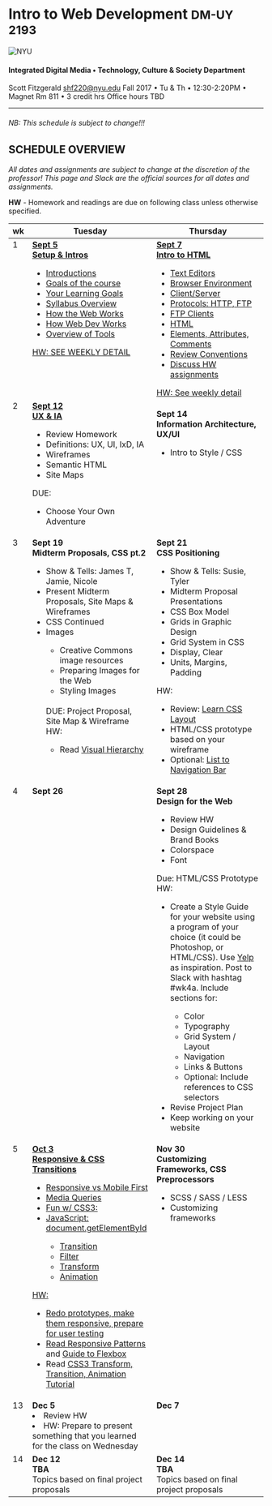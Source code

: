#
# Intro to Web Development <small>DM-UY 2193</small>

![NYU](http://engineering.nyu.edu/files/tandon_long_color.png)
#### Integrated Digital Media • Technology, Culture & Society Department


Scott Fitzgerald shf220@nyu.edu
Fall 2017 • Tu & Th • 12:30-2:20PM • Magnet Rm 811 • 3 credit hrs
Office hours TBD

---
###### NB: This schedule is subject to change!!!

## SCHEDULE OVERVIEW

*All dates and assignments are subject to change at the discretion of the professor! This page and Slack are the official sources for all dates and assignments.*

**HW** - Homework and readings are due on following class unless otherwise specified.<br/>

<table>
<thead>
<th width="2%">wk</th>
<th width="49%">Tuesday</th>
<th width="49%">Thursday</th>
</thead>
<tr>
<td valign="top">1</td>
<td valign="top">
<a href="weekly_detail/week1.html">
<b>Sept 5<br/> Setup & Intros</b>

<ul>
<li>Introductions</li>
<li>Goals of the course</li>
<li>Your Learning Goals</li>
<li>Syllabus Overview</li>
<li>How the Web Works</li>
<li>How Web Dev Works</li>
<li>Overview of Tools</li>
</ul>
HW:
SEE WEEKLY DETAIL

</a>
</td>
<td valign="top" width="49%">
<a href="weekly_detail/week1.html">
<b>Sept 7<br/> Intro to HTML</b>
<ul>
<li>Text Editors</li>
<li>Browser Environment</li>
<li>Client/Server</li>
<li>Protocols: HTTP, FTP</li>
<li>FTP Clients</li>
<li>HTML</li>
<li>Elements, Attributes, Comments</li>
<li>Review Conventions</li>
<li>Discuss HW assignments</li>
</ul>
HW: See weekly detail
</ul>
</a>

</td>
</tr>
<tr>
<td valign="top">2</td>
<td valign="top">
<a href="weekly_detail/week2.html">
<b>Sept 12</b><b><br/>UX & IA</b></a>
<ul>

<li>Review Homework </li>
<li>Definitions: UX, UI, IxD, IA</li>

<li>Wireframes</li>
<li>Semantic HTML</li>

<li>Site Maps</li>



</ul>
DUE:
<ul>
<li>Choose Your Own Adventure</li>
</ul>

</td>
<td valign="top">

<b>Sept 14<br/>Information Architecture, UX/UI</b>
<ul>
<li>Intro to Style / CSS</li>

</ul>




</td>
</tr>
<tr>
<td valign="top">3</td>
<td valign="top"><b>Sept 19<br/>Midterm Proposals, CSS pt.2</b>
<ul>
<li>Show & Tells: James T, Jamie, Nicole</li>
<li>Present Midterm Proposals, Site Maps & Wireframes</li>
<li>CSS Continued</li>
<li>Images</li>
<ul>
<li>Creative Commons image resources</li>
<li>Preparing Images for the Web</li>
<li>Styling Images</li>
<!-- <li><a href="http://slides.com/jasonsigal/slides">Slides</a></li> -->
</ui>
<br/>
</ul>
DUE: Project Proposal, Site Map & Wireframe <br/>
HW:
<ul>
<li>Read <a href="http://www.lukew.com/ff/entry.asp?981">Visual Hierarchy</a></li>
</ul>
</td>
<td valign="top"><b>Sept 21<br/>
CSS Positioning</b>
<ul>
<li>Show & Tells: Susie, Tyler</li>
<li>Midterm Proposal Presentations</li>
<li>CSS Box Model</li>
<li>Grids in Graphic Design</li>
<li>Grid System in CSS</li>
<li>Display, Clear</li>
<li>Units, Margins, Padding</li>
<!-- <li>
<a href="http://slides.com/jasonsigal/css/">Slides</a></li> -->
</ul>
HW:
<ul>
<li>Review: <a href="http://learnlayout.com/">Learn CSS Layout</a></li>
<li>HTML/CSS prototype based on your wireframe
</li>
<li>Optional: <a href="http://www.456bereastreet.com/archive/200501/turning_a_list_into_a_navigation_bar">List to Navigation Bar</a></li>
</ul>

</td>
</tr>
<tr>
<td valign="top">4</td>
<td valign="top"><b>Sept 26</b>
<br/>
<b><em> </em></b>
</td>
<td valign="top"><b>Sept 28<br/>
Design for the Web</b>
<ul>
<li>Review HW</li>
<li>Design Guidelines & Brand Books </li>
<li>Colorspace</li>
<li>Font</li>
<!-- <li><a href="http://slides.com/jasonsigal/deck-7/">Slides</a></li>-->
</ul>
Due: HTML/CSS Prototype
<br/>
HW:
<ul>
<li>Create a Style Guide for your website using a program of your choice (it could be Photoshop, or HTML/CSS). Use <a href="http://www.yelp.com/styleguide">Yelp</a> as inspiration. Post to Slack with hashtag #wk4a. Include sections for:</li>
<ul>
<li>Color</li>
<li>Typography</li>
<li>Grid System / Layout</li>
<li>Navigation</li>
<li>Links & Buttons</li>
<li>Optional: Include references to CSS selectors</li>
</ul>
<li>Revise Project Plan</li>
<li>Keep working on your website</li>
</ul>
</td>
</tr>
<tr>
<td valign="top">5</td>
<td valign="top"><a href="week_5.md"><b>Oct 3 <br/>
Responsive & CSS Transitions</b>
<ul>
<li>Responsive vs Mobile First</li>
<li>Media Queries</li>
<li>Fun w/ CSS3:</li>
<li>JavaScript: document.getElementById</li>
<ul>
<li>Transition</li>
<li>Filter</li>
<li>Transform</li>
<li>Animation</li>
</ul>
</ul>
HW:
<ul>
<li>Redo prototypes, make them responsive, prepare for user testing</li>
<li>Read <a href="https://developers.google.com/web/fundamentals/design-and-ui/responsive/patterns/?hl=en">Responsive Patterns</a> and <a href="https://css-tricks.com/snippets/css/a-guide-to-flexbox/">Guide to Flexbox</a></li>
<li>Read <a href="http://css3.bradshawenterprises.com/">CSS3 Transform, Transition, Animation Tutorial</a></li>
</ul>
<!-- DUE: Style Guide<br/></a>

<a href="https://slides.com/jasonsigal/responsive">Slides</a></li> -->
</td>
<td valign="top"><b>


Oct 5
<br/>

Review CSS and HTML, User-Centered Design</b>

<ul>
<li>Review Prototypes</li>
<li>User Testing</li>
<li>Web Standards</li>
<li>Accessibility w/ Claire Kearny-Volpe from NYU Ability Lab</li>
<li>CSS Advanced Selectors</li>
</ul>
</td>
</tr>
<tr>
<td valign="top">6</td>
<td valign="top"><b>Oct 10<br>User Test, Git/Github, Audio/Video, Review</b>
<ul>
<li>User Test Responsive Prototypes</li>
<li>Intro to Git & GitHub</li>
<li>HTML5 Audio/Video</li>
<li>Review </li>
</ul>
HW:
<ul>
<li>Put your project on GitHub.</li>
<li>Keep working on midterms</li>
<li>Review the Non-Quiz and come to next class with questions</li>
</ul>

</td>
<td valign="top"><b>Oct 12<br></b>
<b>HTML Forms & JavaScript Intro:</b>
<ul>
<li>History</li>
<li>Syntax</li>
<li>Variables</li>
<li>Types</li>
<li>Debugging</li>
<li>DOM</li>
</ul>
</td>
</tr>

<tr>
<td valign="top">7</td>
<td valign="top"><b>Oct 17</b><br>
<h4>Midterm Presentations</h4>
</td>
<td valign="top"><b>Oct 19</b><br>
<h4>Midterm Presentations</h4>
</td>
</tr>


<tr>
<td valign="top">--</td>
<td valign="top"><b>oct 24</b><br>
Post-midterm coma
</td>
<td valign="top"><b>oct 26</b><br>
Post-midterm coma

</td>
</tr>


<tr>
<td valign="top">8</td>
<td valign="top">
<b>Oct 31</b><br>
<b>JavaScript + DOM</b>
<ul>
<li>create/getElement</li>
<li>Functions</li>
<li>Events</li>
</ul></a>
</td>
<td valign="top">


<b>Nov 1</b><br>
<b>JavaScript Continued</b>
<ul>
<li>Arrays</li>
<li>Loops</li>
<li>Objects</li>
</ul>

</td>
</tr>

<tr>
<td valign="top">9</td>
<td valign="top"><b>Nov 7</b><br>
<b>JavaScript Continued</b>
<ul>
<li>JS Objects</li>
<li>jQuery</li>
</ul>
</td>
<td valign="top">
<b>Nov 9</b><br>
<em>Scott's out of town</em>
we'll figure it out.

</td>
</tr>
<tr>
<td valign="top">10</td>
<td valign="top">

<s><b>Nov 14</b></s>
<b>CSS Frameworks</b>
<ul>
<li>Intro to Bootstrap</li>
<li>Intro to Foundation</li>

</ul>
</td>
<td valign="top">
<s><b>Nov 16</b></s>

<ul>
<li>Framework Tutorials</li>
<li>Prepare Final Project Proposals</li>

</ul>
</td>
</tr>
<tr>
<td valign="top">11</td>
<td valign="top"><b>Nov 21</b><br>
<h4>Final Project Proposals</h4>
</td>
<td valign="top"><b>Nov 23</b><br>
<b> No Class, Thanksgiving</b>
</td>
</tr>

<tr>
<td valign="top">12</td>
<td valign="top"><b>Nov 28</b><br>
<b>JSON & API's</b>
<ul>
<li>JSON & API's</li>
<li>HTML5 Forms</li>
<li>Running a local server</li>
</ul>
<!--<b>More Framework Components</b>
<ul>
<li>Customizing Components</li>
<li>JavaScript Components</li>
<li>JQuery Mobile</li>
<b>Command Line & Node.js</b>
<ul>
<li>Intro to Node.JS</li>
<li>Run a local server with node.js</li>
<li>Customizing Bootstrap source code</li>
<li>Gulp / Webpack</li>
<li>Bower</li>
<li>NPM</li> -->
</ul>
</td>
<td valign="top"><b>Nov 30</b><br>
<b>Customizing Frameworks,
CSS Preprocessors</b>
<ul>
<li>SCSS / SASS / LESS</li>
<li>Customizing frameworks</li>
</ul>
</td>
</tr>

<tr>
<td valign="top">13</td>
<td valign="top"><b>Dec 5</b><br>
<li>Review HW</li>
<li>HW: Prepare to present something that you learned for the class on Wednesday
</td>
<td valign="top"><b>Dec 7</b><br>
<!--<b>Mobile</b>
<ul>
<li>Handlebars</li>
<li>Web Components</li>
<li>React.js</li>
</ul> -->
</td>
</tr>

<tr>
<td valign="top">14</td>
<td valign="top"><b>Dec 12</b><br>
<b>TBA</b>
<br/>
Topics based on final project proposals
</td>
<td valign="top"><b>Dec 14</b><br>
<b>TBA</b>
<br/>
Topics based on final project proposals
</td>
</tr>

<!-- <tr>
<td valign="top">Final</td>
<td valign="top"><b>May 9</b><br>
<h4>Final Presentations</h4>
</td>
<td valign="top"><b>May 11</b><br>
<h4>Final Presentations</h4>
</td>
</tr>
-->
</table>

